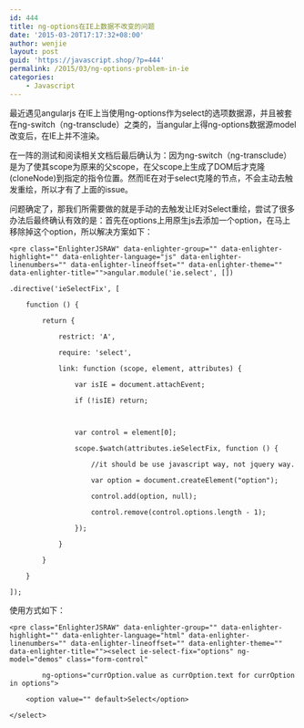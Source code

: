 ```yaml
---
id: 444
title: ng-options在IE上数据不改变的问题
date: '2015-03-20T17:17:32+08:00'
author: wenjie
layout: post
guid: 'https://javascript.shop/?p=444'
permalink: /2015/03/ng-options-problem-in-ie
categories:
    - Javascript
---
```


最近遇见angularjs 在IE上当使用ng-options作为select的选项数据源，并且被套在ng-switch（ng-transclude）之类的，当angular上得ng-options数据源model改变后，在IE上并不渲染。

在一阵的测试和阅读相关文档后最后确认为：因为ng-switch（ng-transclude）是为了使其scope为原来的父scope，在父scope上生成了DOM后才克隆(cloneNode)到指定的指令位置。然而IE在对于select克隆的节点，不会主动去触发重绘，所以才有了上面的issue。

问题确定了，那我们所需要做的就是手动的去触发让IE对Select重绘，尝试了很多办法后最终确认有效的是：首先在options上用原生js去添加一个option，在马上移除掉这个option，所以解决方案如下：

```
<pre class="EnlighterJSRAW" data-enlighter-group="" data-enlighter-highlight="" data-enlighter-language="js" data-enlighter-linenumbers="" data-enlighter-lineoffset="" data-enlighter-theme="" data-enlighter-title="">angular.module('ie.select', [])
 
.directive('ieSelectFix', [
 
    function () {
 
        return {
 
            restrict: 'A',
 
            require: 'select',
 
            link: function (scope, element, attributes) {
 
                var isIE = document.attachEvent;
 
                if (!isIE) return;
 
  
 
                var control = element[0];
 
                scope.$watch(attributes.ieSelectFix, function () {
 
                    //it should be use javascript way, not jquery way.
 
                    var option = document.createElement("option");
 
                    control.add(option, null);
 
                    control.remove(control.options.length - 1);
 
                });
 
            }
 
        }
 
    }
 
]);
```

使用方式如下：

```
<pre class="EnlighterJSRAW" data-enlighter-group="" data-enlighter-highlight="" data-enlighter-language="html" data-enlighter-linenumbers="" data-enlighter-lineoffset="" data-enlighter-theme="" data-enlighter-title=""><select ie-select-fix="options" ng-model="demos" class="form-control"
 
        ng-options="currOption.value as currOption.text for currOption in options">
 
    <option value="" default>Select</option>
 
</select>
```